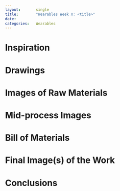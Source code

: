 ```yaml
---
layout:       single
title:        "Wearables Week X: <title>"
date:         
categories:   Wearables
---
```


# Inspiration



# Drawings



# Images of Raw Materials



# Mid-process Images



# Bill of Materials



# Final Image(s) of the Work



# Conclusions
